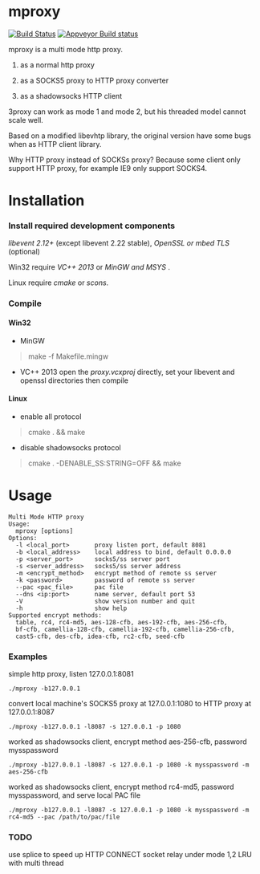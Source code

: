 # mproxy
[![Build Status](https://travis-ci.org/boytm/mproxy.svg?branch=master)](https://travis-ci.org/boytm/mproxy)
[![Appveyor Build status](https://ci.appveyor.com/api/projects/status/8jk67xy7xtr9ij2a?svg=true)](https://ci.appveyor.com/project/boytm/mproxy)


mproxy is a multi mode http proxy. 

1. as a normal http proxy 

2. as a SOCKS5 proxy to HTTP proxy converter 

3. as a shadowsocks HTTP client 

3proxy can work as mode 1 and mode 2, but his threaded model cannot scale well.

Based on a modified libevhtp library, the original version have some bugs when as HTTP client library.

Why HTTP proxy instead of SOCKSs proxy? Because some client only support HTTP proxy, for example IE9 only support SOCKS4.

# Installation #

### Install required development components
_libevent 2.12+_ (except libevent 2.22 stable),  _OpenSSL or mbed TLS_ (optional)

Win32 require _VC++ 2013_ or _MinGW and MSYS_ . 

Linux require _cmake_ or _scons_.

### Compile 
#### Win32 
* MinGW 
>make -f Makefile.mingw

* VC++ 2013
open the _proxy.vcxproj_ directly, set your libevent and openssl directories then compile

#### Linux
* enable all protocol
>cmake . && make          

* disable shadowsocks protocol
>cmake . -DENABLE_SS:STRING=OFF && make     

# Usage #

    Multi Mode HTTP proxy
    Usage:
      mproxy [options]
    Options:
      -l <local_port>       proxy listen port, default 8081
      -b <local_address>    local address to bind, default 0.0.0.0
      -p <server_port>      socks5/ss server port
      -s <server_address>   socks5/ss server address
      -m <encrypt_method>   encrypt method of remote ss server
      -k <password>         password of remote ss server
      --pac <pac_file>      pac file
      --dns <ip:port>       name server, default port 53
      -V                    show version number and quit
      -h                    show help
    Supported encrypt methods:
      table, rc4, rc4-md5, aes-128-cfb, aes-192-cfb, aes-256-cfb, 
      bf-cfb, camellia-128-cfb, camellia-192-cfb, camellia-256-cfb, 
      cast5-cfb, des-cfb, idea-cfb, rc2-cfb, seed-cfb


### Examples

simple http proxy, listen 127.0.0.1:8081

    ./mproxy -b127.0.0.1

convert local machine's SOCKS5 proxy at 127.0.0.1:1080 to HTTP proxy at 127.0.0.1:8087

    ./mproxy -b127.0.0.1 -l8087 -s 127.0.0.1 -p 1080

worked as shadowsocks client, encrypt method aes-256-cfb, password mysspassword 

    ./mproxy -b127.0.0.1 -l8087 -s 127.0.0.1 -p 1080 -k mysspassword -m aes-256-cfb

worked as shadowsocks client, encrypt method rc4-md5, password mysspassword, and serve local PAC file

    ./mproxy -b127.0.0.1 -l8087 -s 127.0.0.1 -p 1080 -k mysspassword -m rc4-md5 --pac /path/to/pac/file

### TODO

use splice to speed up HTTP CONNECT socket relay under mode 1,2
LRU with multi thread



